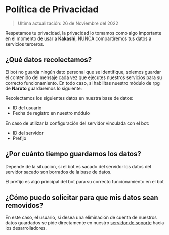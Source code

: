 # Política de Privacidad
> Ultima actualización: 26 de Noviembre del 2022

Respetamos tu privacidad, la privacidad lo tomamos como algo importante en el momento de usar a **Kakashi**, NUNCA compartiremos tus datos a servicios terceros.


## ¿Qué datos recolectamos?

El bot no guarda ningún dato personal que se identifique, solemos guardar el contenido del mensaje cada vez que ejecutes nuestros servicios para su correcto funcionamiento.
En todo caso, si habilitas nuestro módulo de rpg de **Naruto** guardaremos lo siguiente:

Recolectamos los siguientes datos en nuestra base de datos:

* ID del usuario
* Fecha de registro en nuestro módulo

En caso de utilizar la configuración del servidor vinculada con el bot:
* ID del servidor
* Prefijo

## ¿Por cuánto tiempo guardamos los datos?
Depende de la situación, si el bot es sacado del servidor los datos del servidor sacado son borrados de la base de datos. 

El prefijo es algo principal del bot para su correcto funcionamiento en el bot

## ¿Cómo puedo solicitar para que mis datos sean removidos?

En este caso, el usuario, si desea una eliminación de cuenta de nuestros datos guardados se pide directamente en nuestro [servidor de soporte](https://discord.com/invite/kvnGMFg) hacia los desarrolladores.    
